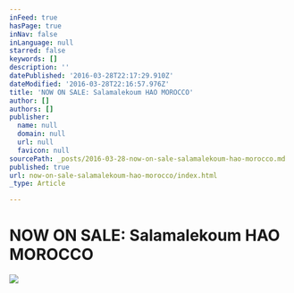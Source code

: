 ```yaml
---
inFeed: true
hasPage: true
inNav: false
inLanguage: null
starred: false
keywords: []
description: ''
datePublished: '2016-03-28T22:17:29.910Z'
dateModified: '2016-03-28T22:16:57.976Z'
title: 'NOW ON SALE: Salamalekoum HAO MOROCCO'
author: []
authors: []
publisher:
  name: null
  domain: null
  url: null
  favicon: null
sourcePath: _posts/2016-03-28-now-on-sale-salamalekoum-hao-morocco.md
published: true
url: now-on-sale-salamalekoum-hao-morocco/index.html
_type: Article

---
```

# NOW ON SALE: Salamalekoum HAO MOROCCO
![](https://the-grid-user-content.s3-us-west-2.amazonaws.com/648d0973-7cb6-4aef-b234-0eedc2f2f9d3.jpg)